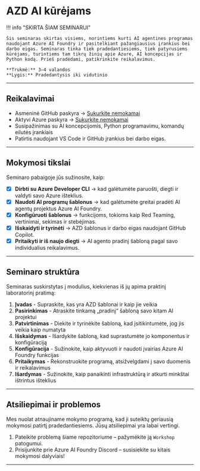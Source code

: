 <!--
CO_OP_TRANSLATOR_METADATA:
{
  "original_hash": "e3a6c07efed58baba33b43c69174aef8",
  "translation_date": "2025-09-25T02:19:57+00:00",
  "source_file": "workshop/docs/instructions/0-Introduction.md",
  "language_code": "lt"
}
-->
# AZD AI kūrėjams

!!! info "SKIRTA ŠIAM SEMINARUI"
   
    Šis seminaras skirtas visiems, norintiems kurti AI agentines programas naudojant Azure AI Foundry ir pasitelkiant pažangiausius įrankius bei darbo eigas. Seminaras tinka tiek pradedantiesiems, tiek patyrusiems kūrėjams, turintiems tam tikrų žinių apie Azure, AI koncepcijas ir Python kodą. Prieš pradėdami, patikrinkite reikalavimus.

    **Trukmė:** 3–4 valandos  
    **Lygis:** Pradedantysis iki vidutinio  

---

## Reikalavimai

- Asmeninė GitHub paskyra → [Sukurkite nemokamai](https://github.com/signup)
- Aktyvi Azure paskyra → [Sukurkite nemokamai](https://aka.ms/free)
- Susipažinimas su AI koncepcijomis, Python programavimu, komandų eilutės įrankiais
- Patirtis naudojant VS Code ir GitHub įrankius bei darbo eigas.

---

## Mokymosi tikslai

Seminaro pabaigoje jūs sužinosite, kaip:

- [X] **Dirbti su Azure Developer CLI** → kad galėtumėte paruošti, diegti ir valdyti savo Azure išteklius.
- [X] **Naudoti AI programų šablonus** → kad galėtumėte greitai pradėti AI agentų projektus Azure AI Foundry.
- [X] **Konfigūruoti šablonus** → funkcijoms, tokioms kaip Red Teaming, vertinimai, sekimas ir stebėjimas.
- [X] **Išskaidyti ir tyrinėti** → AZD šablonus ir darbo eigas naudojant GitHub Copilot.
- [X] **Pritaikyti ir iš naujo diegti** → AI agento pradinį šabloną pagal savo individualius reikalavimus.

---

## Seminaro struktūra

Seminaras suskirstytas į modulius, kiekvienas iš jų apima praktinį laboratorinį pratimą:

1. **Įvadas** - Supraskite, kas yra AZD šablonai ir kaip jie veikia
1. **Pasirinkimas** - Atraskite tinkamą „pradinį“ šabloną savo kitam AI projektui
1. **Patvirtinimas** - Diekite ir tyrinėkite šabloną, kad įsitikintumėte, jog jis veikia kaip numatyta
1. **Išskaidymas** - Išardykite šabloną, kad suprastumėte jo komponentus ir konfigūraciją
1. **Konfigūracija** - Sužinokite, kaip aktyvuoti ir naudoti įvairias Azure AI Foundry funkcijas
1. **Pritaikymas** - Rekonstruokite programą, atsižvelgdami į savo duomenis ir reikalavimus
1. **Išardymas** - Sužinokite, kaip panaikinti infrastruktūrą ir atkurti minkštai ištrintus išteklius

---

## Atsiliepimai ir problemos

Mes nuolat atnaujiname mokymo programą, kad ji suteiktų geriausią mokymosi patirtį pradedantiesiems. Jūsų atsiliepimai yra labai vertingi.

1. Pateikite problemą šiame repozitoriume – pažymėkite ją `Workshop` patogumui.
1. Prisijunkite prie Azure AI Foundry Discord – susisiekite su kitais mokymosi dalyviais!

---

